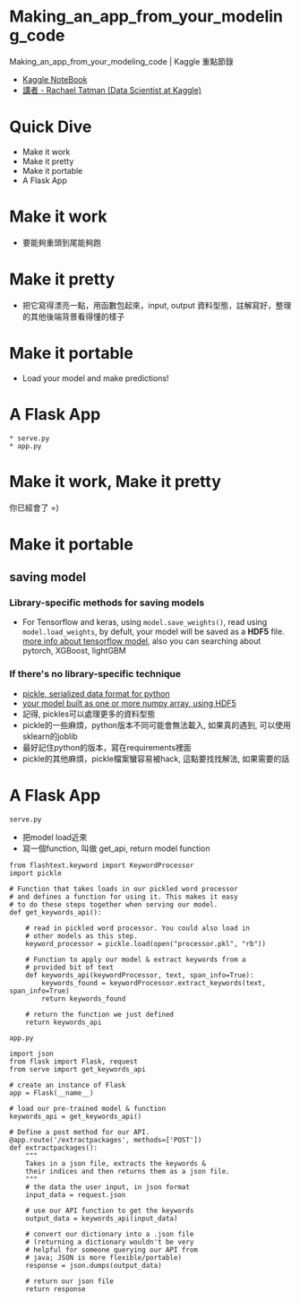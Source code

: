 # Making_an_app_from_your_modeling_code
Making_an_app_from_your_modeling_code | Kaggle 重點節錄
* [Kaggle NoteBook](https://www.kaggle.com/rtatman/careercon-making-an-app-from-your-modeling-code)
* [講者 - Rachael Tatman (Data Scientist at Kaggle)](https://www.kaggle.com/rtatman/kernels?sortBy=dateCreated&group=everyone&pageSize=20&userId=1162990)
# Quick Dive
* Make it work
* Make it pretty
* Make it portable
* A Flask App
# Make it work
* 要能夠重頭到尾能夠跑
# Make it pretty
* 把它寫得漂亮一點，用函數包起來，input, output 資料型態，註解寫好，整理的其他後端背景看得懂的樣子
# Make it portable
* Load your model and make predictions!
# A Flask App
    * serve.py
    * app.py
# Make it work, Make it pretty

你已經會了 =) 

# Make it portable
##  saving model
### Library-specific methods for saving models
* For Tensorflow and keras, using `model.save_weights()`, read using `model.load_weights`, by defult, your model will be saved as a **HDF5** file. [more info about tensorflow model](https://www.tensorflow.org/tutorials/keras/save_and_load#manually_save_weights), 
also you can searching about pytorch, XGBoost, lightGBM
### If there's no library-specific technique
* [pickle, serialized data format for python](https://docs.python.org/2/library/pickle.html)
* [your model built as one or more numpy array, using HDF5](https://www.christopherlovell.co.uk/blog/2016/04/27/h5py-intro.html)
* 記得, pickles可以處理更多的資料型態
* pickle的一些麻煩，python版本不同可能會無法載入, 如果真的遇到, 可以使用sklearn的joblib
* 最好記住python的版本，寫在requirements裡面
* pickle的其他麻煩，pickle檔案蠻容易被hack, 這點要找找解法, 如果需要的話
# A Flask App
`serve.py`
* 把model load近來
* 寫一個function, 叫做 get_api, return model function
```
from flashtext.keyword import KeywordProcessor
import pickle

# Function that takes loads in our pickled word processor
# and defines a function for using it. This makes it easy
# to do these steps together when serving our model.
def get_keywords_api():
    
    # read in pickled word processor. You could also load in
    # other models as this step.
    keyword_processor = pickle.load(open("processor.pkl", "rb"))
    
    # Function to apply our model & extract keywords from a 
    # provided bit of text
    def keywords_api(keywordProcessor, text, span_info=True): 
        keywords_found = keywordProcessor.extract_keywords(text, span_info=True)      
        return keywords_found
    
    # return the function we just defined
    return keywords_api

```
`app.py`

```
import json
from flask import Flask, request
from serve import get_keywords_api

# create an instance of Flask
app = Flask(__name__)

# load our pre-trained model & function
keywords_api = get_keywords_api()

# Define a post method for our API.
@app.route('/extractpackages', methods=['POST'])
def extractpackages():
    """ 
    Takes in a json file, extracts the keywords &
    their indices and then returns them as a json file.
    """
    # the data the user input, in json format
    input_data = request.json

    # use our API function to get the keywords
    output_data = keywords_api(input_data)

    # convert our dictionary into a .json file
    # (returning a dictionary wouldn't be very
    # helpful for someone querying our API from
    # java; JSON is more flexible/portable)
    response = json.dumps(output_data)

    # return our json file
    return response
```